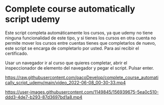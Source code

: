 # Complete course automatically script udemy
Este script completa automáticamente los cursos, ya que udemy no tiene ninguna funcionalidad de este tipo, y si tienes los cursos en otra cuenta no permite mover los cursos entre cuentas tienes que completarlos de nuevo, este script se encarga de completarlo por usted. Para así recibir el certificado.

Usar un navegador ir al curso que quieres completar, abrir el inspeccionador de elemento del navegador y pegar el script. Pulsar enter.

https://raw.githubusercontent.com/pacoDevelop/complete_course_automatically_script_udemy/main/video_2022-06-08_00-30-33.mp4


https://user-images.githubusercontent.com/1149845/156939675-5ea0c510-ddd3-4de7-b293-87d3697bd1a8.mp4
